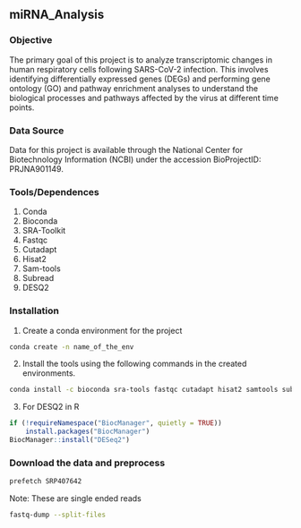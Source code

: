 ## miRNA_Analysis

### Objective 
The primary goal of this project is to analyze transcriptomic changes in human respiratory cells following SARS-CoV-2 infection. This involves identifying differentially expressed genes (DEGs) and performing gene ontology (GO) and pathway enrichment analyses to understand the biological processes and pathways affected by the virus at different time points.

### Data Source
Data for this project is available through the National Center for Biotechnology Information (NCBI) under the accession BioProjectID: PRJNA901149.

### Tools/Dependences
1. Conda
2. Bioconda
3. SRA-Toolkit
4. Fastqc
5. Cutadapt
6. Hisat2
7. Sam-tools
8. Subread
9. DESQ2

### Installation
1. Create a conda environment for the project
```bash
conda create -n name_of_the_env
```
2. Install the tools using the following commands in the created environments.
```bash
conda install -c bioconda sra-tools fastqc cutadapt hisat2 samtools subread
```
3. For DESQ2 in R
```R
if (!requireNamespace("BiocManager", quietly = TRUE))
    install.packages("BiocManager")
BiocManager::install("DESeq2")
```
### Download the data and preprocess
```bash
prefetch SRP407642
```
Note: These are single ended reads
```bash
fastq-dump --split-files
```

